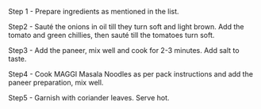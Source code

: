 Step 1 -
Prepare ingredients as mentioned in the list.      

Step2 -
Sauté the onions in oil till they turn soft and light brown. Add the tomato and green chillies, then sauté till the tomatoes turn soft.

Step3 -
Add the paneer, mix well and cook for 2-3 minutes. Add salt to taste. 

Step4 - 
Cook MAGGI Masala Noodles as per pack instructions and add the paneer preparation, mix well.

Step5 - 
Garnish with coriander leaves. Serve hot.


